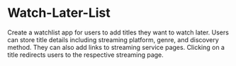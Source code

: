 # Watch-Later-List
Create a watchlist app for users to add titles they want to watch later. Users can store title details including streaming platform, genre, and discovery method. They can also add links to streaming service pages. Clicking on a title redirects users to the respective streaming page.
